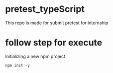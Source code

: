 # pretest_typeScript <br>
<p>This repo is made for submit pretest for internship</p>

<h1>follow step for execute</h1>
<p>Initializing a new npm project</p>

```
npm init -y
```

